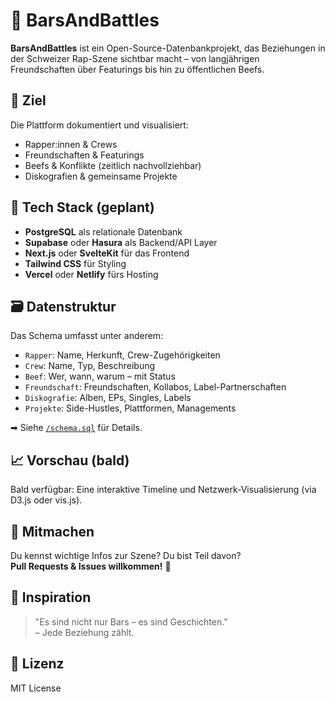 # 🎤 BarsAndBattles

**BarsAndBattles** ist ein Open-Source-Datenbankprojekt, das Beziehungen in der Schweizer Rap-Szene sichtbar macht – von langjährigen Freundschaften über Featurings bis hin zu öffentlichen Beefs.

## 📌 Ziel

Die Plattform dokumentiert und visualisiert:
- Rapper:innen & Crews
- Freundschaften & Featurings
- Beefs & Konflikte (zeitlich nachvollziehbar)
- Diskografien & gemeinsame Projekte

## 🧱 Tech Stack (geplant)

- **PostgreSQL** als relationale Datenbank
- **Supabase** oder **Hasura** als Backend/API Layer
- **Next.js** oder **SvelteKit** für das Frontend
- **Tailwind CSS** für Styling
- **Vercel** oder **Netlify** fürs Hosting

## 🗃️ Datenstruktur

Das Schema umfasst unter anderem:

- `Rapper`: Name, Herkunft, Crew-Zugehörigkeiten
- `Crew`: Name, Typ, Beschreibung
- `Beef`: Wer, wann, warum – mit Status
- `Freundschaft`: Freundschaften, Kollabos, Label-Partnerschaften
- `Diskografie`: Alben, EPs, Singles, Labels
- `Projekte`: Side-Hustles, Plattformen, Managements

➡ Siehe [`/schema.sql`](./schema.sql) für Details.

## 📈 Vorschau (bald)

Bald verfügbar: Eine interaktive Timeline und Netzwerk-Visualisierung (via D3.js oder vis.js).

## 🤝 Mitmachen

Du kennst wichtige Infos zur Szene? Du bist Teil davon?  
**Pull Requests & Issues willkommen!** 🙌

## 🧠 Inspiration

> "Es sind nicht nur Bars – es sind Geschichten."  
> – Jede Beziehung zählt.

## 📜 Lizenz

MIT License
